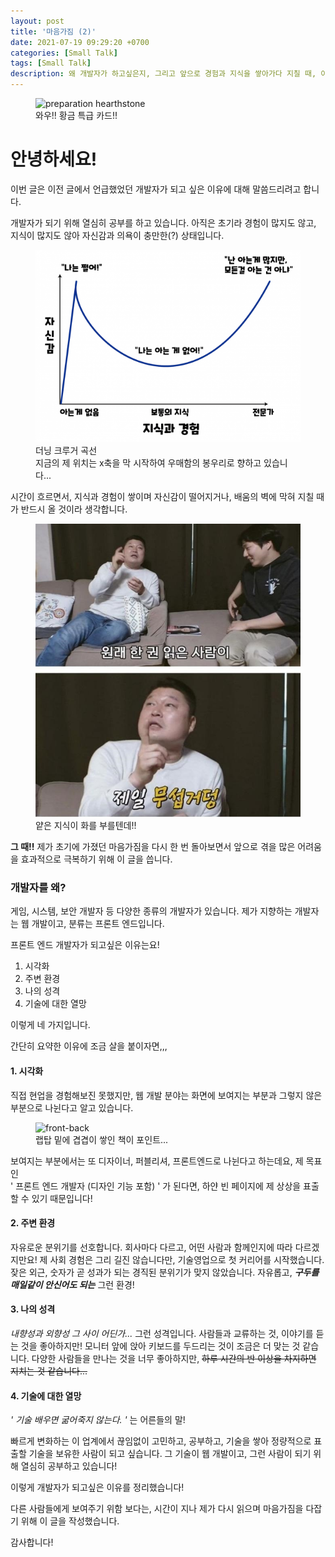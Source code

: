 ```yaml
---
layout: post
title: '마음가짐 (2)'
date: 2021-07-19 09:29:20 +0700
categories: [Small Talk]
tags: [Small Talk]
description: 왜 개발자가 하고싶은지, 그리고 앞으로 경험과 지식을 쌓아가다 지칠 때, 이 글을 보며 마음가짐을 다잡기 위함을 목적으로 기록했습니다.
---
```


<figure>
<img src="./../../images/364.gif" alt="preparation hearthstone">
<figcaption>와우!! 황금 특급 카드!!</figcaption>
</figure>

# 안녕하세요!

이번 글은 이전 글에서 언급했었던 개발자가 되고 싶은 이유에 대해 말씀드리려고 합니다.

개발자가 되기 위해 열심히 공부를 하고 있습니다. 아직은 초기라 경험이 많지도 않고, 지식이 많지도 않아 자신감과 의욕이 충만한(?) 상태입니다.

<figure>
<img src="./../../images/7a79c17941475.png" alt="더닝 크루거 곡선">
<figcaption>더닝 크루거 곡선</figcaption>
<figcaption>지금의 제 위치는 x축을 막 시작하여 우매함의 봉우리로 향하고 있습니다...</figcaption>
</figure>

시간이 흐르면서, 지식과 경험이 쌓이며 자신감이 떨어지거나, 배움의 벽에 막혀 지칠 때가 반드시 올 것이라 생각합니다.

<figure>
<img src="./../../images/mania-done.jpg" alt="hodong">
<figcaption>얕은 지식이 화를 부를텐데!!</figcaption>
</figure>

**그 때!!** 제가 초기에 가졌던 마음가짐을 다시 한 번 돌아보면서 앞으로 겪을 많은 어려움을 효과적으로 극복하기 위해 이 글을 씁니다.

### 개발자를 왜?

게임, 시스템, 보안 개발자 등 다양한 종류의 개발자가 있습니다. 제가 지향하는 개발자는 웹 개발이고, 분류는 프론트 엔드입니다.

프론트 엔드 개발자가 되고싶은 이유는요!

1. 시각화
2. 주변 환경
3. 나의 성격
4. 기술에 대한 열망

이렇게 네 가지입니다.

간단히 요약한 이유에 조금 살을 붙이자면,,,

#### 1. 시각화

직접 현업을 경험해보진 못했지만, 웹 개발 분야는 화면에 보여지는 부분과 그렇지 않은 부분으로 나뉜다고 알고 있습니다.

<figure>
<img src="https://images.velog.io/images/shitaikoto/post/b93e2c33-f016-464d-91da-c1e791c35119/Front-End-vs-Back-End-1024x1022.jpg" alt="front-back">
<figcaption>랩탑 밑에 겹겹이 쌓인 책이 포인트...</figcaption>
</figure>

보여지는 부분에서는 또 디자이너, 퍼블리셔, 프론트엔드로 나뉜다고 하는데요, 제 목표인<br>
' 프론트 엔드 개발자 (디자인 기능 포함) ' 가 된다면, 하얀 빈 페이지에 제 상상을 표출할 수 있기 때문입니다!

#### 2. 주변 환경

자유로운 분위기를 선호합니다. 회사마다 다르고, 어떤 사람과 함께인지에 따라 다르겠지만요!
제 사회 경험은 그리 길진 않습니다만, 기술영업으로 첫 커리어를 시작했습니다. 잦은 외근, 숫자가 곧 성과가 되는 경직된 분위기가 맞지 않았습니다.
자유롭고, _**구두를 매일같이 안신어도 되는**_ 그런 환경!

#### 3. 나의 성격

_내향성과 외향성 그 사이 어딘가..._
그런 성격입니다. 사람들과 교류하는 것, 이야기를 듣는 것을 좋아하지만! 모니터 앞에 앉아 키보드를 두드리는 것이 조금은 더 맞는 것 같습니다.
다양한 사람들을 만나는 것을 너무 좋아하지만, ~~하루 시간의 반 이상을 차지하면 지치는 것 같습니다...~~

#### 4. 기술에 대한 열망

_' 기술 배우면 굶어죽지 않는다. '_ 는 어른들의 말!

빠르게 변화하는 이 업계에서 끊임없이 고민하고, 공부하고, 기술을 쌓아 정량적으로 표출할 기술을 보유한 사람이 되고 싶습니다. 그 기술이 웹 개발이고, 그런 사람이 되기 위해 열심히 공부하고 있습니다!

이렇게 개발자가 되고싶은 이유를 정리했습니다!

다른 사람들에게 보여주기 위함 보다는, 시간이 지나 제가 다시 읽으며 마음가짐을 다잡기 위해 이 글을 작성했습니다.

감사합니다!
